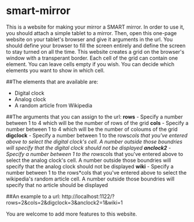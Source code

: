 # smart-mirror

This is a website for making your mirror a SMART mirror.
In order to use it, you should attach a simple tablet to a mirror. Then, open this one-page website on your tablet's browser and give it arguments in the url. You should define your browser to fill the screen entirely and define the screen to stay turned on all the time.
This website creates a grid on the browser's window with a transperant border. Each cell of the grid can contain one element. You can leave cells empty if you wish. You can decide which elements you want to show in which cell. 

##The elements that are available are: 
- Digital clock
- Analog clock
- A random article from Wikipedia

##The arguments that you can assign to the url:
**rows** - Specify a number between 1 to 4 which will be the number of rows of the grid
**cols** - Specify a number between 1 to 4 which will be the number of coloums of the grid
**digclock** - Specify a number between 1 to the rows*cols that you've entered above to select the digital clock's cell. A number outside those boundries will specify that the digital clock should not be displayed
**anclock2** - Specify a number between 1 to the rows*cols that you've entered above to select the analog clock's cell. A number outside those boundries will specify that the analog clock should not be displayed
**wiki** - Specify a number between 1 to the rows*cols that you've entered above to select the wikipedia's random article cell. A number outside those boundries will specify that no article should be displayed

##An example to a url:
http://localhost:1122/?rows=2&cols=2&digclock=3&anclock2=1&wiki=1

You are welcome to add more features to this website. 

